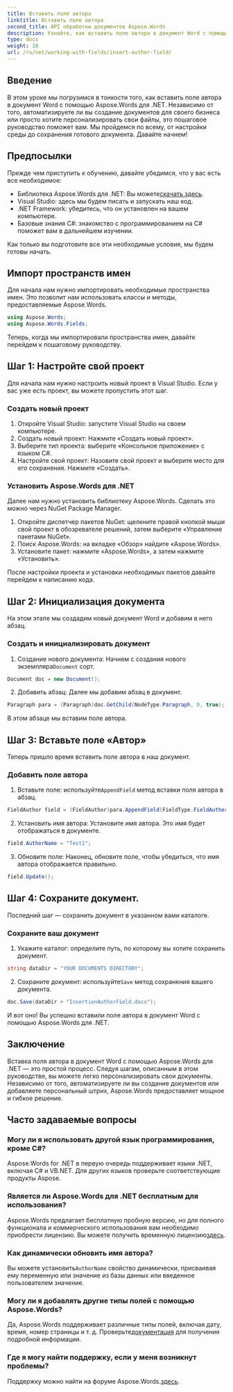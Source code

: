 ```yaml
---
title: Вставить поле автора
linktitle: Вставить поле автора
second_title: API обработки документов Aspose.Words
description: Узнайте, как вставить поле автора в документ Word с помощью Aspose.Words для .NET с помощью нашего пошагового руководства. Идеально подходит для автоматизации создания документов.
type: docs
weight: 10
url: /ru/net/working-with-fields/insert-author-field/
---
```

## Введение

В этом уроке мы погрузимся в тонкости того, как вставить поле автора в документ Word с помощью Aspose.Words для .NET. Независимо от того, автоматизируете ли вы создание документов для своего бизнеса или просто хотите персонализировать свои файлы, это пошаговое руководство поможет вам. Мы пройдемся по всему, от настройки среды до сохранения готового документа. Давайте начнем!

## Предпосылки

Прежде чем приступить к обучению, давайте убедимся, что у вас есть все необходимое:

-  Библиотека Aspose.Words для .NET: Вы можете[скачать здесь](https://releases.aspose.com/words/net/).
- Visual Studio: здесь мы будем писать и запускать наш код.
- .NET Framework: убедитесь, что он установлен на вашем компьютере.
- Базовые знания C#: знакомство с программированием на C# поможет вам в дальнейшем изучении.

Как только вы подготовите все эти необходимые условия, мы будем готовы начать.

## Импорт пространств имен

Для начала нам нужно импортировать необходимые пространства имен. Это позволит нам использовать классы и методы, предоставляемые Aspose.Words.

```csharp
using Aspose.Words;
using Aspose.Words.Fields;
```

Теперь, когда мы импортировали пространства имен, давайте перейдем к пошаговому руководству.

## Шаг 1: Настройте свой проект

Для начала нам нужно настроить новый проект в Visual Studio. Если у вас уже есть проект, вы можете пропустить этот шаг.

### Создать новый проект

1. Откройте Visual Studio: запустите Visual Studio на своем компьютере.
2. Создать новый проект: Нажмите «Создать новый проект».
3. Выберите тип проекта: выберите «Консольное приложение» с языком C#.
4. Настройте свой проект: Назовите свой проект и выберите место для его сохранения. Нажмите «Создать».

### Установить Aspose.Words для .NET

Далее нам нужно установить библиотеку Aspose.Words. Сделать это можно через NuGet Package Manager.

1. Откройте диспетчер пакетов NuGet: щелкните правой кнопкой мыши свой проект в обозревателе решений, затем выберите «Управление пакетами NuGet».
2. Поиск Aspose.Words: на вкладке «Обзор» найдите «Aspose.Words».
3. Установите пакет: нажмите «Aspose.Words», а затем нажмите «Установить».

После настройки проекта и установки необходимых пакетов давайте перейдем к написанию кода.

## Шаг 2: Инициализация документа

На этом этапе мы создадим новый документ Word и добавим в него абзац.

### Создать и инициализировать документ

1.  Создание нового документа: Начнем с создания нового экземпляра`Document` сорт.

```csharp
Document doc = new Document();
```

2. Добавить абзац: Далее мы добавим абзац в документ.

```csharp
Paragraph para = (Paragraph)doc.GetChild(NodeType.Paragraph, 0, true);
```

В этом абзаце мы вставим поле автора.

## Шаг 3: Вставьте поле «Автор»

Теперь пришло время вставить поле автора в наш документ.

### Добавить поле автора

1.  Вставьте поле: используйте`AppendField` метод вставки поля автора в абзац.

```csharp
FieldAuthor field = (FieldAuthor)para.AppendField(FieldType.FieldAuthor, false);
```

2. Установить имя автора: Установите имя автора. Это имя будет отображаться в документе.

```csharp
field.AuthorName = "Test1";
```

3. Обновите поле: Наконец, обновите поле, чтобы убедиться, что имя автора отображается правильно.

```csharp
field.Update();
```

## Шаг 4: Сохраните документ.

Последний шаг — сохранить документ в указанном вами каталоге.

### Сохраните ваш документ

1. Укажите каталог: определите путь, по которому вы хотите сохранить документ.

```csharp
string dataDir = "YOUR DOCUMENTS DIRECTORY";
```

2.  Сохраните документ: используйте`Save` метод сохранения вашего документа.

```csharp
doc.Save(dataDir + "InsertionAuthorField.docx");
```

И вот оно! Вы успешно вставили поле автора в документ Word с помощью Aspose.Words для .NET.

## Заключение

Вставка поля автора в документ Word с помощью Aspose.Words для .NET — это простой процесс. Следуя шагам, описанным в этом руководстве, вы можете легко персонализировать свои документы. Независимо от того, автоматизируете ли вы создание документов или добавляете персональный штрих, Aspose.Words предоставляет мощное и гибкое решение.

## Часто задаваемые вопросы

### Могу ли я использовать другой язык программирования, кроме C#?

Aspose.Words for .NET в первую очередь поддерживает языки .NET, включая C# и VB.NET. Для других языков проверьте соответствующие продукты Aspose.

### Является ли Aspose.Words для .NET бесплатным для использования?

Aspose.Words предлагает бесплатную пробную версию, но для полного функционала и коммерческого использования вам необходимо приобрести лицензию. Вы можете получить временную лицензию[здесь](https://purchase.aspose.com/temporary-license/).

### Как динамически обновить имя автора?

 Вы можете установить`AuthorName` свойство динамически, присваивая ему переменную или значение из базы данных или введенное пользователем значение.

### Могу ли я добавлять другие типы полей с помощью Aspose.Words?

 Да, Aspose.Words поддерживает различные типы полей, включая дату, время, номер страницы и т. д. Проверьте[документация](https://reference.aspose.com/words/net/) для получения подробной информации.

### Где я могу найти поддержку, если у меня возникнут проблемы?

 Поддержку можно найти на форуме Aspose.Words.[здесь](https://forum.aspose.com/c/words/8).